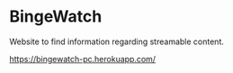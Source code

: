 # BingeWatch

Website to find information regarding streamable content.

https://bingewatch-pc.herokuapp.com/

